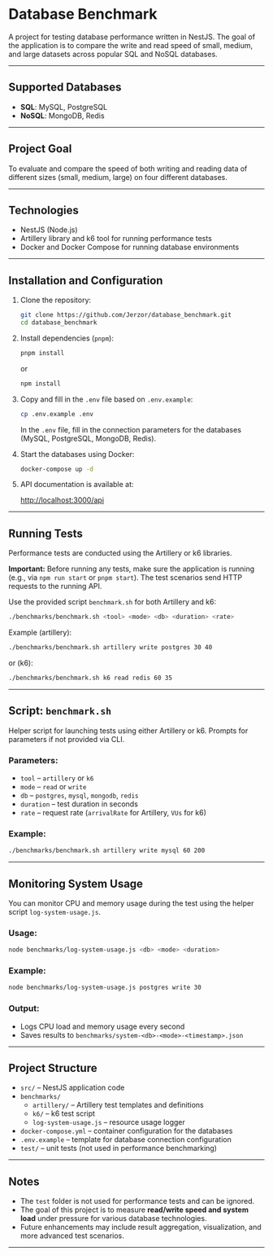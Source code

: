 # Database Benchmark

A project for testing database performance written in NestJS. The goal of the application is to compare the write and read speed of small, medium, and large datasets across popular SQL and NoSQL databases.

---

## Supported Databases

- **SQL**: MySQL, PostgreSQL
- **NoSQL**: MongoDB, Redis

---

## Project Goal

To evaluate and compare the speed of both writing and reading data of different sizes (small, medium, large) on four different databases.

---

## Technologies

- NestJS (Node.js)
- Artillery library and k6 tool for running performance tests
- Docker and Docker Compose for running database environments

---

## Installation and Configuration

1. Clone the repository:
   ```bash
   git clone https://github.com/Jerzor/database_benchmark.git
   cd database_benchmark
   ```

2. Install dependencies (`pnpm`):
   ```bash
   pnpm install
   ```
   or
   ```bash
   npm install
   ```

3. Copy and fill in the `.env` file based on `.env.example`:
   ```bash
   cp .env.example .env
   ```
   In the `.env` file, fill in the connection parameters for the databases (MySQL, PostgreSQL, MongoDB, Redis).

4. Start the databases using Docker:
   ```bash
   docker-compose up -d
   ```

5. API documentation is available at:

   [http://localhost:3000/api](http://localhost:3000/api)

---

## Running Tests

Performance tests are conducted using the Artillery or k6 libraries.

**Important:** Before running any tests, make sure the application is running (e.g., via `npm run start` or `pnpm start`). The test scenarios send HTTP requests to the running API.

Use the provided script `benchmark.sh` for both Artillery and k6:

```bash
./benchmarks/benchmark.sh <tool> <mode> <db> <duration> <rate>
```

Example (artillery):
```bash
./benchmarks/benchmark.sh artillery write postgres 30 40
```

or (k6):
```bash
./benchmarks/benchmark.sh k6 read redis 60 35
```

---

## Script: `benchmark.sh`

Helper script for launching tests using either Artillery or k6. Prompts for parameters if not provided via CLI.

### Parameters:

- `tool` – `artillery` or `k6`
- `mode` – `read` or `write`
- `db` – `postgres`, `mysql`, `mongodb`, `redis`
- `duration` – test duration in seconds
- `rate` – request rate (`arrivalRate` for Artillery, `VUs` for k6)

### Example:

```bash
./benchmarks/benchmark.sh artillery write mysql 60 200
```

---

## Monitoring System Usage

You can monitor CPU and memory usage during the test using the helper script `log-system-usage.js`.

### Usage:

```bash
node benchmarks/log-system-usage.js <db> <mode> <duration>
```

### Example:

```bash
node benchmarks/log-system-usage.js postgres write 30
```

### Output:

- Logs CPU load and memory usage every second
- Saves results to `benchmarks/system-<db>-<mode>-<timestamp>.json`

---

## Project Structure

- `src/` – NestJS application code
- `benchmarks/`
   - `artillery/` – Artillery test templates and definitions
   - `k6/` – k6 test script
   - `log-system-usage.js` – resource usage logger
- `docker-compose.yml` – container configuration for the databases
- `.env.example` – template for database connection configuration
- `test/` – unit tests (not used in performance benchmarking)

---

## Notes

- The `test` folder is not used for performance tests and can be ignored.
- The goal of this project is to measure **read/write speed and system load** under pressure for various database technologies.
- Future enhancements may include result aggregation, visualization, and more advanced test scenarios.

---